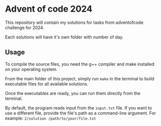 # Advent of code 2024

This repository will contain my solutions for tasks from adventofcode challenge for 2024.

Each solutions will have it's own folder with number of day.

## Usage

To compile the source files, you need the g++ compiler and make installed on your operating system.

From the main folder of this project, simply run `make` in the terminal to build executable files for all available solutions.

Once the executables are ready, you can run them directly from the terminal.

By default, the program reads input from the `input.txt` file. If you want to use a different file, provide the file's path as a command-line argument. For example: `2/solution /path/to/your/file.txt`